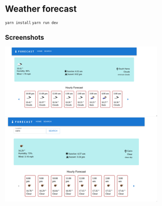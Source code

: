 # Weather forecast

``yarn install``
``yarn run dev``

## Screenshots
![title](screenshots/1.png)
![title](screenshots/2.png)
